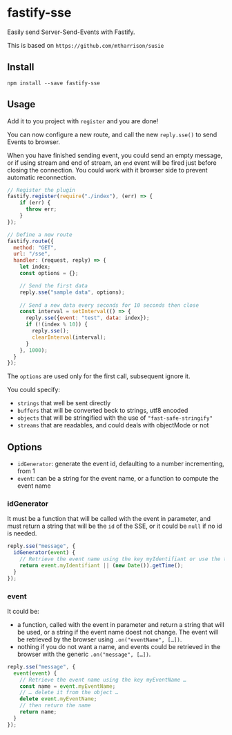 # fastify-sse

Easily send Server-Send-Events with Fastify.

This is based on `https://github.com/mtharrison/susie`

## Install

``
npm install --save fastify-sse
``

## Usage

Add it to you project with `register` and you are done!

You can now configure a new route, and call the new `reply.sse()` to send Events to browser.

When you have finished sending event, you could send an empty message, or if using stream and end of stream, an
`end` event will be fired just before closing the connection.  You could work with it browser side to prevent
automatic reconnection.

```javascript
// Register the plugin
fastify.register(require("./index"), (err) => {
    if (err) {
      throw err;
    }
});

// Define a new route
fastify.route({
  method: "GET",
  url: "/sse",
  handler: (request, reply) => {
    let index;
    const options = {};

    // Send the first data
    reply.sse("sample data", options);
    
    // Send a new data every seconds for 10 seconds then close
    const interval = setInterval(() => {
      reply.sse({event: "test", data: index});
      if (!(index % 10)) {
        reply.sse();
        clearInterval(interval);
      }
    }, 1000);
  }
});
```

The `options` are used only for the first call, subsequent ignore it.

You could specify:

* `strings` that well be sent directly
* `buffers` that will be converted beck to strings, utf8 encoded
* `objects` that will be stringified with the use of `"fast-safe-stringify"`
* `streams` that are readables, and could deals with objectMode or not

## Options

* `idGenerator`: generate the event id, defaulting to a number incrementing, from 1
* `event`: can be a string for the event name, or a function to compute the event name

### idGenerator

It must be a function that will be called with the event in parameter, and must return a string that will be the
`id` of the SSE, or it could be `null` if no id is needed.

```javascript
reply.sse("message", {
  idGenerator(event) {
    // Retrieve the event name using the key myIdentifiant or use the timestamp if not exists …
    return event.myIdentifiant || (new Date()).getTime();
  }
});
```
### event

It could be:
* a function, called with the event in parameter and return a string that will be used, or a string if the event
name doest not change. The event will be retrieved by the browser using `.on("eventName", […])`.
* nothing if you do not want a name, and events could be retrieved in the browser with the generic
`.on("message", […])`.

```javascript
reply.sse("message", {
  event(event) {
    // Retrieve the event name using the key myEventName …
    const name = event.myEventName;
    // … delete it from the object …
    delete event.myEventName;
    // then return the name
    return name;
  }
});
```
